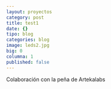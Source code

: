 ```yaml
---
layout: proyectos
category: post
title: test1
date: {}
tipo: blog
categories: blog
image: leds2.jpg
big: 0
columna: 1
published: false
---
```


Colaboración con la peña de Artekalabs